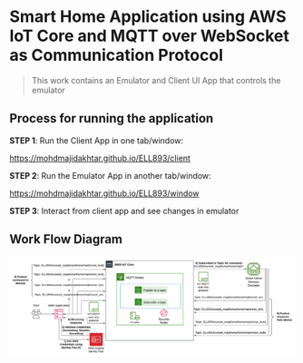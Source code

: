 # Smart Home Application using AWS IoT Core and MQTT over WebSocket as Communication Protocol

> This work contains an Emulator and Client UI App that controls the emulator

## Process for running the application

**STEP 1**: Run the Client App in one tab/window:

https://mohdmajidakhtar.github.io/ELL893/client

**STEP 2**: Run the Emulator App in another tab/window:

https://mohdmajidakhtar.github.io/ELL893/window

**STEP 3**: Interact from client app and see changes in emulator 

## Work Flow Diagram

![poc_SmartHome](https://github.com/mohdmajidakhtar/ELL893/blob/master/images/mqtt_aws_iot_workflow.png)
